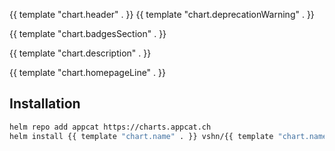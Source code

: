 {{ template "chart.header" . }}
{{ template "chart.deprecationWarning" . }}

{{ template "chart.badgesSection" . }}

{{ template "chart.description" . }}

{{ template "chart.homepageLine" . }}

## Installation

```bash
helm repo add appcat https://charts.appcat.ch
helm install {{ template "chart.name" . }} vshn/{{ template "chart.name" . }}
```
